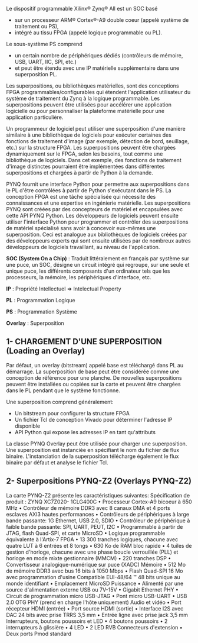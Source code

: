 Le dispositif programmable Xilinx® Zynq® All est un SOC basé
- sur un processeur ARM® Cortex®-A9 double coeur (appelé système de traitement ou PS),
- intégré au tissu FPGA (appelé logique programmable ou PL).

Le sous-système PS comprend
- un certain nombre de périphériques dédiés (contrôleurs de mémoire, USB, UART, IIC, SPI, etc.)
- et peut être étendu avec une IP matérielle supplémentaire dans une superposition PL.

Les superpositions, ou bibliothèques matérielles, sont des conceptions FPGA programmables/configurables
qui étendent l'application utilisateur du système de traitement du Zynq à la logique programmable. Les
superpositions peuvent être utilisées pour accélérer une application logicielle ou pour personnaliser la plateforme matérielle pour une application particulière.

Un programmeur de logiciel peut utiliser une superposition d'une manière similaire à une bibliothèque de
logiciels pour exécuter certaines des fonctions de traitement d'image (par exemple, détection de bord,
seuillage, etc.) sur la structure FPGA. Les superpositions peuvent être chargées dynamiquement sur le
FPGA, selon les besoins, tout comme une bibliothèque de logiciels. Dans cet exemple, des fonctions de
traitement d'image distinctes pourraient être implémentées dans différentes superpositions et chargées à partir de Python à la demande.

PYNQ fournit une interface Python pour permettre aux superpositions dans le PL d'être contrôlées à partir de Python s'exécutant dans le PS. La conception FPGA est une tâche spécialisée qui nécessite des connaissances
et une expertise en ingénierie matérielle. Les superpositions PYNQ sont créées par des concepteurs de
matériel et encapsulées avec cette API PYNQ Python. Les développeurs de logiciels peuvent ensuite utiliser l'interface Python pour programmer et contrôler des superpositions de matériel spécialisé sans avoir à concevoir eux-mêmes une superposition. Ceci est analogue aux bibliothèques de logiciels créées par des développeurs experts qui sont ensuite utilisées par de nombreux autres développeurs de logiciels travaillant, au niveau de l'application.

**SOC (System On a Chip)** : Traduit littéralement en français par système sur une puce, un SOC, désigne un
circuit intégré qui regroupe, sur une seule et unique puce, les différents composants d'un ordinateur tels que les processeurs, la mémoire, les périphériques d'interface, etc.

**IP** : Propriété Intellectuel => Intelectual Property

**PL** : Programmation Logique

**PS** : Programmation Système

**Overlay** : Superposition

## 1- CHARGEMENT D'UNE SUPERPOSITION (Loading an Overlay)

Par défaut, un overlay (bitstream) appelé base est téléchargé dans PL au démarrage. La superposition de base
peut être considérée comme une conception de référence pour une planche. De nouvelles superpositions
peuvent être installées ou copiées sur la carte et peuvent être chargées dans le PL pendant que le système
fonctionne.

Une superposition comprend généralement:
- Un bitstream pour configurer la structure FPGA
- Un fichier Tcl de conception Vivado pour déterminer l'adresse IP disponible
- API Python qui expose les adresses IP en tant qu'attributs

La classe PYNQ Overlay peut être utilisée pour charger une superposition. Une superposition est instanciée
en spécifiant le nom du fichier de flux binaire. L'instanciation de la superposition télécharge également le
flux binaire par défaut et analyse le fichier Tcl.

## 2- Superpositions PYNQ-Z2 (Overlays PYNQ-Z2)
La carte PYNQ-Z2 présente les caractéristiques suivantes: Spécification de produit : ZYNQ XC7Z020-
1CLG400C
• Processeur Cortex-A9 bicoeur à 650 MHz
• Contrôleur de mémoire DDR3 avec 8 canaux DMA et 4 ports esclaves AXI3 hautes performances
• Contrôleurs de périphériques à large bande passante: 1G Ethernet, USB 2.0, SDIO
• Contrôleur de périphérique à faible bande passante: SPI, UART, PEUT, I2C
• Programmable à partir de JTAG, flash Quad-SPI, et carte MicroSD
• Logique programmable équivalente à l'Artix-7 FPGA
• 13 300 tranches logiques, chacune avec quatre LUT à 6 entrées et 8 tongs
• 630 Ko de RAM bloc rapide
• 4 tuiles de gestion d'horloge, chacune avec une phase boucle verrouillée (PLL) et horloge en mode mixte
gestionnaire (MMCM)
• 220 tranches DSP
• Convertisseur analogique-numérique sur puce (XADC) Mémoire
• 512 Mo de mémoire DDR3 avec bus 16 bits à 1050 Mbps
• Flash Quad-SPI 16 Mo avec programmation d'usine Compatible EUI-48/64 ™ 48 bits unique au monde
identifiant
• Emplacement MicroSD Puissance
• Alimenté par une source d'alimentation externe USB ou 7V-15V
• Gigabit Ethernet PHY
• Circuit de programmation micro USB-JTAG
• Pont micro USB-UART
• USB 2.0 OTG PHY (prend en charge l'hôte uniquement) Audio et vidéo
• Port récepteur HDMI (entrée)
• Port source HDMI (sortie)
• Interface I2S avec DAC 24 bits avec prise TRRS 3,5 mm
• Entrée ligne avec prise jack 3,5 mm Interrupteurs, boutons poussoirs et LED
• 4 boutons poussoirs
• 2 interrupteurs à glissière
• 4 LED
• 2 LED RVB Connecteurs d'extension
• Deux ports Pmod standard
